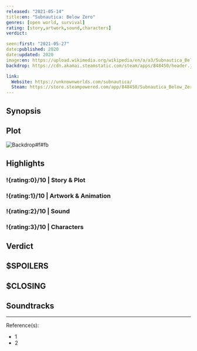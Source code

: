 ```yaml
---
released: "2021-05-14"
title:en: "Subnautica: Below Zero"
genres: [open world, survival]
rating: [story,artwork,sound,characters]
verdict:

seen:first: "2021-05-27"
date:published: 2020
date:updated: 2020
image:en: https://upload.wikimedia.org/wikipedia/en/a/a3/Subnautica_Below_Zero_cover_art.jpg
backdrop: https://cdn.akamai.steamstatic.com/steam/apps/848450/header.jpg

link:
  Website: https://unknownworlds.com/subnautica/
  Steam: https://store.steampowered.com/app/848450/Subnautica_Below_Zero/
---
```



## Synopsis

## Plot

![Backdrop#f#fb](https://wallpapercave.com/wp/wp3753691.jpg "Source: Twitter")

## Highlights

### !{rating:0}/10 | Story & Plot

### !{rating:1}/10 | Artwork & Animation

### !{rating:2}/10 | Sound

### !{rating:3}/10 | Characters

## Verdict

## $SPOILERS

## $CLOSING

## Soundtracks

***
Reference(s):

- 1
- 2
